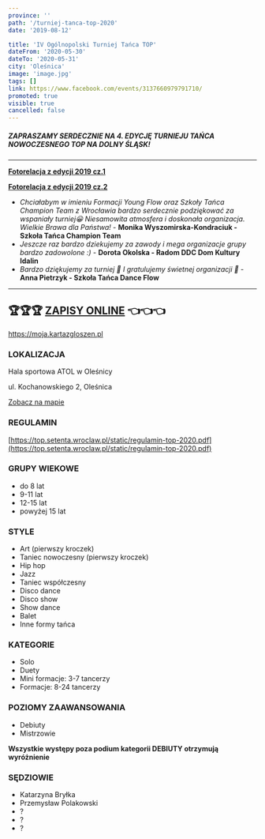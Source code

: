 ```yaml
---
province: ''
path: '/turniej-tanca-top-2020'
date: '2019-08-12'

title: 'IV Ogólnopolski Turniej Tańca TOP'
dateFrom: '2020-05-30'
dateTo: '2020-05-31'
city: 'Oleśnica'
image: 'image.jpg'
tags: []
link: https://www.facebook.com/events/3137660979791710/
promoted: true
visible: true
cancelled: false
---
```

##### ZAPRASZAMY SERDECZNIE NA 4. EDYCJĘ TURNIEJU TAŃCA NOWOCZESNEGO TOP NA DOLNY ŚLĄSK!

---

**[Fotorelacja z edycji 2019 cz.1](https://www.facebook.com/pg/TurniejTancaTop/photos/?tab=album&album_id=2401421493254750)**

**[Fotorelacja z edycji 2019 cz.2](https://www.facebook.com/TurniejTancaTop/photos/?tab=album&album_id=2407235809339985)**

- *Chciałabym w imieniu Formacji Young Flow oraz Szkoły Tańca Champion Team z Wrocławia bardzo 
serdecznie podziękować za wspaniały turniej😀 Niesamowita atmosfera i doskonała organizacja. 
Wielkie Brawa dla Państwa!* - **Monika Wyszomirska-Kondraciuk - Szkoła Tańca Champion Team**
- *Jeszcze raz bardzo dziekujemy za zawody i mega organizacje grupy bardzo zadowolone :)* - 
**Dorota Okolska - Radom DDC Dom Kultury Idalin**
- *Bardzo dziękujemy za turniej 🙂 I gratulujemy świetnej organizacji 🙂* - **Anna Pietrzyk - Szkoła Tańca Dance Flow**

---

## 🏆🏆🏆 **[ZAPISY ONLINE](https://moja.kartazgloszen.pl)** 👈👈👈
https://moja.kartazgloszen.pl

### LOKALIZACJA
Hala sportowa ATOL w Oleśnicy

ul. Kochanowskiego 2, Oleśnica

[Zobacz na mapie](https://goo.gl/maps/RiCbWzX1rY4EtY6h8)

### REGULAMIN
[https://top.setenta.wroclaw.pl/static/regulamin-top-2020.pdf](https://top.setenta.wroclaw.pl/static/regulamin-top-2020.pdf)

### GRUPY WIEKOWE
- do 8 lat
- 9-11 lat
- 12-15 lat
- powyżej 15 lat

### STYLE
- Art (pierwszy kroczek)
- Taniec nowoczesny (pierwszy kroczek)
- Hip hop
- Jazz
- Taniec współczesny
- Disco dance
- Disco show
- Show dance
- Balet
- Inne formy tańca

### KATEGORIE
- Solo
- Duety
- Mini formacje: 3-7 tancerzy
- Formacje: 8-24 tancerzy

### POZIOMY ZAAWANSOWANIA
- Debiuty
- Mistrzowie

**Wszystkie występy poza podium kategorii DEBIUTY otrzymują wyróżnienie**

### SĘDZIOWIE
- Katarzyna Bryłka
- Przemysław Polakowski
- ?
- ?
- ?